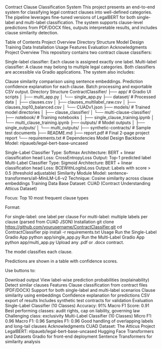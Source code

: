 Contract Clause Classification System
This project presents an end-to-end system for classifying legal contract clauses into well-defined categories. The pipeline leverages fine-tuned versions of LegalBERT for both single-label and multi-label classification. The system supports clause-level predictions from PDF/DOCX files, outputs interpretable results, and includes clause similarity detection.

Table of Contents
Project Overview
Directory Structure
Model Design
Training Data
Installation
Usage
Features
Evaluation
Acknowledgments
Project Overview
This repository contains two contract clause classifiers:

Single-label classifier: Each clause is assigned exactly one label.
Multi-label classifier: A clause may belong to multiple legal categories.
Both classifiers are accessible via Gradio applications. The system also includes:

Clause similarity comparison using sentence embeddings.
Prediction confidence explanation for each clause.
Batch processing and exportable CSV output.
Directory Structure
ContractClassifier/
├── app/                          # Gradio UI scripts
│   ├── multi_app.py
│   └── single_app.py
├── dataset/                      # Processed data
│   ├── clauses.csv
│   ├── clauses_multilabel_raw.csv
│   ├── clauses_top10_balanced.csv
│   └── CUADv1.json
├── models/                       # Trained model directories
│   ├── clause_classifier/
│   └── multi-clause-classifier/
├── notebook/                     # Training notebooks
│   ├── single_clause_training.ipynb
│   └── multi_clause_training.ipynb
├── outputs/                      # Model outputs
│   ├── single_outputs/
│   └── multi_outputs/
├── synthetic-contracts/         # Sample test documents
├── README.md
├── report.pdf                    # Final 2-page project report
└── requirements.txt             # Dependencies
Model Design
Backbone Model: nlpaueb/legal-bert-base-uncased

Single-Label Classifier
Type: Softmax
Architecture: BERT + linear classification head
Loss: CrossEntropyLoss
Output: Top-1 predicted label
Multi-Label Classifier
Type: Sigmoid
Architecture: BERT + linear classification head
Loss: BCEWithLogitsLoss
Output: Labels with score > 0.5 (threshold adjustable)
Similarity Module
Model: sentence-transformers/all-MiniLM-L6-v2
Technique: Cosine similarity across clause embeddings
Training Data
Base Dataset: CUAD (Contract Understanding Atticus Dataset)

Focus: Top 10 most frequent clause types

Format:

For single-label: one label per clause
For multi-label: multiple labels per clause (parsed from CUAD JSON)
Installation
git clone https://github.com/yourusername/ContractClassifier.git
cd ContractClassifier
pip install -r requirements.txt
Usage
Run the Single-Label Gradio App
python app/single_app.py
Run the Multi-Label Gradio App
python app/multi_app.py
Upload any .pdf or .docx contract.

The model classifies each clause.

Predictions are shown in a table with confidence scores.

Use buttons to:

Download output
View label-wise prediction probabilities (explainability)
Detect similar clauses
Features
Clause classification from contract files (PDF/DOCX)
Support for both single-label and multi-label scenarios
Clause similarity using embeddings
Confidence explanation for predictions
CSV export of results
Includes synthetic test contracts for validation
Evaluation
Single-Label Classifier (10 Classes)
Accuracy: 91%
Macro F1 Score: 0.91
Best performing classes: audit rights, cap on liability, governing law
Challenging class: exclusivity
Multi-Label Classifier (10 Classes)
Micro F1: 0.96
Macro F1: 0.96
Samples F1: 0.96
Good handling of overlapping labels and long-tail clauses
Acknowledgments
CUAD Dataset: The Atticus Project
LegalBERT: nlpaueb/legal-bert-base-uncased
Hugging Face Transformers and Datasets
Gradio for front-end deployment
Sentence Transformers for similarity analysis
